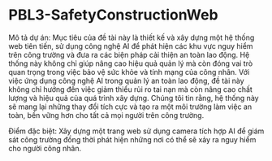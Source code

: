 # PBL3-SafetyConstructionWeb
Mô tả dự án:
Mục tiêu của đề tài này là thiết kế và xây dựng một hệ thống web tiên tiến, sử dụng công nghệ AI để phát hiện các khu vực nguy hiểm trên công trường và đưa ra các biện pháp cải thiện an toàn lao động. Hệ thống này không chỉ giúp nâng cao hiệu quả quản lý mà còn đóng vai trò quan trọng trong việc bảo vệ sức khỏe và tính mạng của công nhân. 
Với việc ứng dụng công nghệ AI trong quản lý an toàn lao động, đề tài này không chỉ hướng đến việc giảm thiểu rủi ro tai nạn mà còn nâng cao chất lượng và hiệu quả của quá trình xây dựng. Chúng tôi tin rằng, hệ thống này sẽ mang lại những thay đổi tích cực và tạo ra một môi trường làm việc an toàn, bền vững hơn cho tất cả mọi người trên công trường.

Điểm đặc biệt:
Xây dựng một trang web sử dụng camera tích hợp AI để giám sát công trường đồng thời phát hiện những nơi có thể sẽ xảy ra nguy hiểm cho người công nhân.
